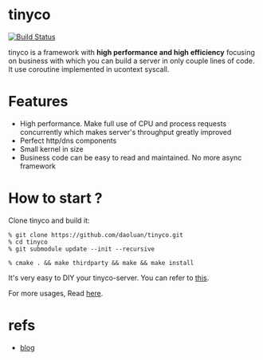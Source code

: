 # tinyco
[![Build Status](https://travis-ci.org/daoluan/tinyco.svg?branch=master)](https://travis-ci.org/daoluan/tinyco)

tinyco is a framework with **high performance and high efficiency** focusing on business with which you can build a server in only couple lines of code. It use coroutine implemented in ucontext syscall.

# Features
- High performance. Make full use of CPU and process requests concurrently which makes server's throughput greatly improved
- Perfect http/dns components
- Small kernel in size
- Business code can be easy to read and maintained. No more async framework

# How to start ?
Clone tinyco and build it:

    % git clone https://github.com/daoluan/tinyco.git
    % cd tinyco
    % git submodule update --init --recursive

    % cmake . && make thirdparty && make && make install

It's very easy to DIY your tinyco-server. You can refer to [this](https://github.com/daoluan/tinyco/tree/master/example/server). 

For more usages, Read [here](https://github.com/daoluan/tinyco/tree/master/example).

# refs

- [blog](http://daoluan.net/%E7%BC%96%E7%A8%8B%E5%B0%8F%E8%AE%B0/2017/09/02/how-to-DIY-your-tinyco-server.html)
